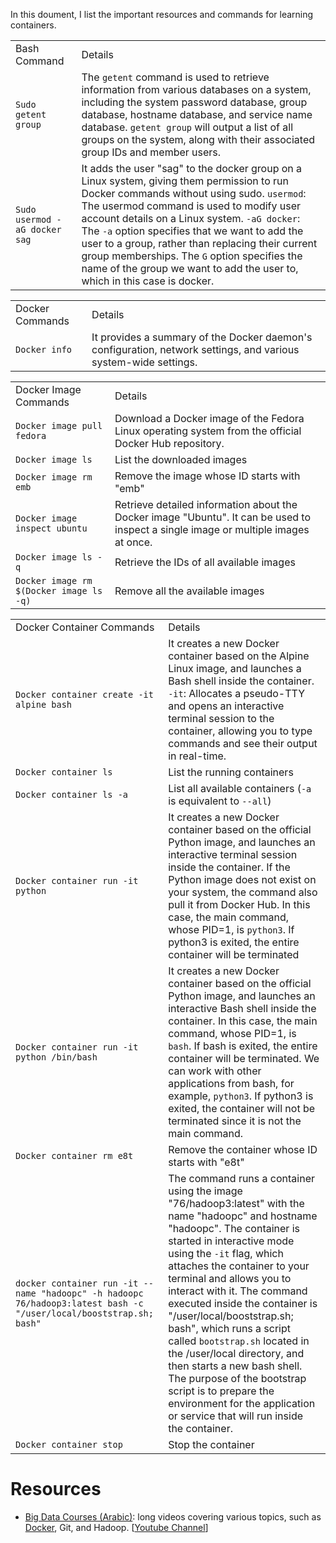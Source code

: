 In this doument, I list the important resources and commands for learning containers.

| | |
|-|-|
|Bash Command|Details|
|```Sudo getent group```|The `getent` command is used to retrieve information from various databases on a system, including the system password database, group database, hostname database, and service name database. `getent group` will output a list of all groups on the system, along with their associated group IDs and member users.|
|```Sudo usermod -aG docker sag```| It adds the user "sag" to the docker group on a Linux system, giving them permission to run Docker commands without using sudo. `usermod`: The usermod command is used to modify user account details on a Linux system. `-aG docker`: The `-a` option specifies that we want to add the user to a group, rather than replacing their current group memberships. The `G` option specifies the name of the group we want to add the user to, which in this case is docker.|


| | |
|-|-|
|Docker Commands|Details|
|```Docker info```|It provides a summary of the Docker daemon's configuration, network settings, and various system-wide settings.|


| | |
|-|-|
|Docker Image Commands|Details|
|`Docker image pull fedora`|Download a Docker image of the Fedora Linux operating system from the official Docker Hub repository.|
|`Docker image ls`|List the downloaded images|
|`Docker image rm emb`|Remove the image whose ID starts with "emb"|
|`Docker image inspect ubuntu`|Retrieve detailed information about the Docker image "Ubuntu". It can be used to inspect a single image or multiple images at once.|
|`Docker image ls -q`|Retrieve the IDs of all available images|
|`Docker image rm $(Docker image ls -q)`|Remove all the available images|


| | |
|-|-|
|Docker Container Commands|Details|
|`Docker container create -it alpine bash`|It creates a new Docker container based on the Alpine Linux image, and launches a Bash shell inside the container. `-it`: Allocates a pseudo-TTY and opens an interactive terminal session to the container, allowing you to type commands and see their output in real-time.|
|`Docker container ls`|List the running containers|
|`Docker container ls -a `|List all available containers (`-a` is equivalent to `--all`)|
|`Docker container run -it python`|It creates a new Docker container based on the official Python image, and launches an interactive terminal session inside the container. If the Python image does not exist on your system, the command also pull it from Docker Hub. In this case, the main command, whose PID=1, is `python3`. If python3 is exited, the entire container will be terminated|
|`Docker container run -it python /bin/bash`|It creates a new Docker container based on the official Python image, and launches an interactive Bash shell inside the container. In this case, the main command, whose PID=1, is `bash`. If bash is exited, the entire container will be terminated. We can work with other applications from bash, for example, `python3`. If python3 is exited, the container will not be terminated since it is not the main command.|
|`Docker container rm e8t`|Remove the container whose ID starts with "e8t"|
|`docker container run -it --name "hadoopc" -h hadoopc 76/hadoop3:latest bash -c "/user/local/booststrap.sh; bash"`|The command runs a container using the image "76/hadoop3:latest" with the name "hadoopc" and hostname "hadoopc". The container is started in interactive mode using the `-it` flag, which attaches the container to your terminal and allows you to interact with it. The command executed inside the container is "/user/local/booststrap.sh; bash", which runs a script called `bootstrap.sh` located in the /user/local directory, and then starts a new bash shell. The purpose of the bootstrap script is to prepare the environment for the application or service that will run inside the container.|
|`Docker container stop`|Stop the container|



# Resources

* [Big Data Courses (Arabic)](https://github.com/ahmedsami76/AraBigData): long videos covering various topics, such as [Docker](https://github.com/ahmedsami76/AraBigData/blob/main/Docker.ipynb), Git, and Hadoop. [[Youtube Channel](https://www.youtube.com/@bigdata4756)]